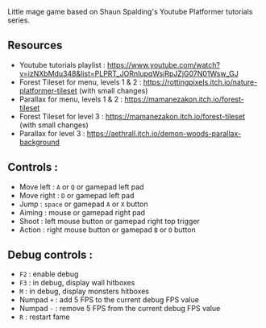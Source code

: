 Little mage game based on Shaun Spalding's Youtube Platformer tutorials series.

## Resources
* Youtube tutorials playlist : https://www.youtube.com/watch?v=izNXbMdu348&list=PLPRT_JORnIupqWsjRpJZjG07N01Wsw_GJ
* Forest Tileset for menu, levels 1 & 2 : https://rottingpixels.itch.io/nature-platformer-tileset (with small changes)
* Parallax for menu, levels 1 & 2 : https://mamanezakon.itch.io/forest-tileset
* Forest Tileset for level 3 : https://mamanezakon.itch.io/forest-tileset (with small changes)
* Parallax for level 3 : https://aethrall.itch.io/demon-woods-parallax-background

## Controls :
* Move left : `A` or `Q` or gamepad left pad
* Move right : `D` or gamepad left pad
* Jump : `space` or gamepad `A` or `X` button
* Aiming : mouse or gamepad right pad
* Shoot : left mouse button or gamepad right top trigger
* Action : right mouse button or gamepad `B` or `O` button

## Debug controls :
* `F2` : enable debug
* `F3` : in debug, display wall hitboxes
* `M` : in debug, display monsters hitboxes
* Numpad `+` : add 5 FPS to the current debug FPS value
* Numpad `-` : remove 5 FPS from the current debug FPS value
* `R` : restart fame
